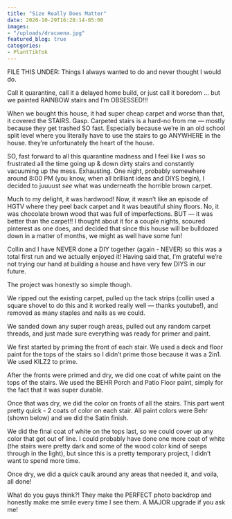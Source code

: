 ```yaml
---
title: "Size Really Does Matter"
date: 2020-10-29T16:28:14-05:00
images:
- "/uploads/dracaena.jpg"
featured_blog: true
categories:
- PlantTikTok
---
```


FILE THIS UNDER: Things I always wanted to do and never thought I would do. 

Call it quarantine, call it a delayed home build, or just call it boredom … but we painted RAINBOW stairs and I’m OBSESSED!!! 

When we bought this house, it had super cheap carpet and worse than that, it covered the STAIRS. Gasp. Carpeted stairs is a hard-no from me — mostly because they get trashed SO fast. Especially because we’re in an old school split level where you literally have to use the stairs to go ANYWHERE in the house. they’re unfortunately the heart of the house. 

SO, fast forward to all this quarantine madness and I feel like I was so frustrated all the time going up & down dirty stairs and constantly vacuuming up the mess. Exhausting. One night, probably somewhere around 8:00 PM (you know, when all brilliant ideas and DIYS begin), I decided to juuuust *see* what was underneath the horrible brown carpet. 

Much to my delight, it was hardwood! Now, it wasn’t like an episode of HGTV where they peel back carpet and it was beautiful shiny floors. No, it was chocolate brown wood that was full of imperfections. BUT — it was better than the carpet!! I thought about it for a couple nights, scoured pinterest as one does, and decided that since this house will be bulldozed down in a matter of months, we might as well have some fun! 

Collin and I have NEVER done a DIY together (again - NEVER) so this was a total first run and we actually enjoyed it! Having said that, I’m grateful we’re not trying our hand at building a house and have very few DIYS in our future. 

The project was honestly so simple though. 

We ripped out the existing carpet, pulled up the tack strips (collin used a square shovel to do this and it worked really well — thanks youtube!), and removed as many staples and nails as we could. 

We sanded down any super rough areas, pulled out any random carpet threads, and just made sure everything was ready for primer and paint. 

We first started by priming the front of each stair. We used a deck and floor paint for the tops of the stairs so I didn’t prime those because it was a 2in1. We used KILZ2 to prime. 

 After the fronts were primed and dry, we did one coat of white paint on the tops of the stairs. We used the BEHR Porch and Patio Floor paint, simply for the fact that it was super durable. 

Once that was dry, we did the color on fronts of all the stairs. This part went pretty quick - 2 coats of color on each stair. All paint colors were Behr (shown below) and we did the Satin finish. 

We did the final coat of white on the tops last, so we could cover up any color that got out of line. I could probably have done one more coat of white (the stairs were pretty dark and some of the wood color kind of seeps through in the light), but since this is a pretty temporary project, I didn’t want to spend more time. 

Once dry, we did a quick caulk around any areas that needed it, and voila, all done! 

What do you guys think?! They make the PERFECT photo backdrop and honestly make me smile every time I see them. A MAJOR upgrade if you ask me!